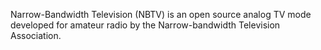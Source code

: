 Narrow-Bandwidth Television (NBTV) is an open source analog TV mode developed for amateur radio by the Narrow-bandwidth Television Association.